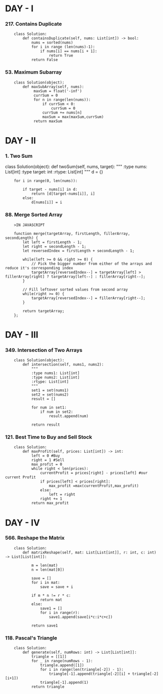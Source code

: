 # DAY - I

### 217. Contains Duplicate
        class Solution:
            def containsDuplicate(self, nums: List[int]) -> bool:
                nums = sorted(nums)
                for i in range (len(nums)-1):
                    if nums[i] == nums[i + 1]:
                        return True
                return False


### 53. Maximum Subarray
        class Solution(object):
            def maxSubArray(self, nums):
                 maxSum = float('-inf')
                 currSum = 0
                 for n in range(len(nums)):
                     if currSum < 0:
                         currSum = 0
                     currSum += nums[n]
                     maxSum = max(maxSum,currSum)
                 return maxSum

# DAY - II

### 1. Two Sum
class Solution(object):
    def twoSum(self, nums, target):
        """
        :type nums: List[int]
        :type target: int
        :rtype: List[int]
        """
        d = {}

        for i in range(0, len(nums)):

            if target - nums[i] in d:
                return [d[target-nums[i]], i]
            else:
                d[nums[i]] = i
                
### 88. Merge Sorted Array 
        >IN JAVASCRIPT
        
        function merge(targetArray, firstLength, fillerArray, secondLength) {
            let left = firstLength - 1;
            let right = secondLength - 1;
            let reversedIndex = firstLength + secondLength - 1;

            while(left >= 0 && right >= 0) {
                // Pick the bigger number from either of the arrays and reduce it's corresponding index
                targetArray[reversedIndex--] = targetArray[left] > fillerArray[right] ? targetArray[left--] : fillerArray[right--];
            }

            // Fill leftover sorted values from second array
            while(right >= 0) {
                targetArray[reversedIndex--] = fillerArray[right--];
            }

            return targetArray;
        };


# DAY - III

###  349. Intersection of Two Arrays
        class Solution(object):
            def intersection(self, nums1, nums2):
                """
                :type nums1: List[int]
                :type nums2: List[int]
                :rtype: List[int]
                """
                set1 = set(nums1)
                set2 = set(nums2)
                result = []

                for num in set1:
                    if num in set2:
                        result.append(num)

                return result
        
### 121. Best Time to Buy and Sell Stock
        class Solution:
            def maxProfit(self, prices: List[int]) -> int:
                left = 0 #Buy
                right = 1 #Sell
                max_profit = 0
                while right < len(prices):
                    currentProfit = prices[right] - prices[left] #our current Profit
                    if prices[left] < prices[right]:
                        max_profit =max(currentProfit,max_profit)
                    else:
                        left = right
                    right += 1
                return max_profit
   
   
# DAY - IV

### 566. Reshape the Matrix        
        class Solution:
            def matrixReshape(self, mat: List[List[int]], r: int, c: int) -> List[List[int]]:

                m = len(mat)
                n = len(mat[0])

                save = []
                for i in mat:       
                    save = save + i

                if m * n != r * c:
                    return mat
                else:
                    save1 = []
                    for i in range(r):
                        save1.append(save[i*c:i*c+c])

                return save1        
        
### 118. Pascal's Triangle     
        class Solution:
            def generate(self, numRows: int) -> List[List[int]]:
                triangle = [[1]]
                for _ in range(numRows - 1):
                    triangle.append([1])
                    for i in range(len(triangle[-2]) - 1):
                        triangle[-1].append(triangle[-2][i] + triangle[-2][i+1])
                    triangle[-1].append(1)
                return triangle        
